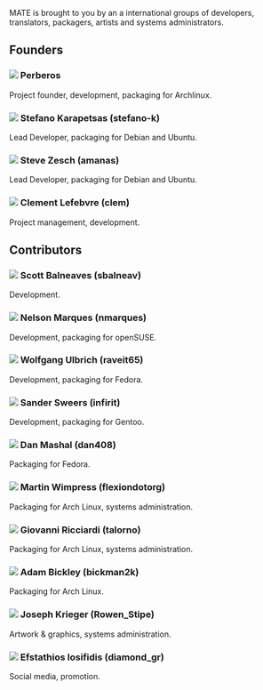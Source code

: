 <!--
.. link:
.. description:
.. tags: 
.. date: 2011-12-05 07:25:21
.. title: Team
.. slug: team
-->

MATE is brought to you by an a international groups of developers,
translators, packagers, artists and systems administrators.

## Founders

### ![](http://mate-desktop.org/artwork/flags/32/Argentina.png) Perberos

Project founder, development, packaging for Archlinux.

### ![](http://mate-desktop.org/artwork/flags/32/Italy.png) Stefano Karapetsas (stefano-k)

Lead Developer, packaging for Debian and Ubuntu.

### ![](http://mate-desktop.org/artwork/flags/32/USA.png) Steve Zesch (amanas)

Lead Developer, packaging for Debian and Ubuntu.

### ![](http://mate-desktop.org/artwork/flags/32/France.png) Clement Lefebvre (clem)

Project management, development.

## Contributors

### ![](http://mate-desktop.org/artwork/flags/32/Canada.png) Scott Balneaves (sbalneav)

Development.

### ![](http://mate-desktop.org/artwork/flags/32/Portugal.png) Nelson Marques (nmarques)

Development, packaging for openSUSE.

### ![](http://mate-desktop.org/artwork/flags/32/Germany.png) Wolfgang Ulbrich (raveit65)

Development, packaging for Fedora.

### ![](http://mate-desktop.org/artwork/flags/32/Netherlands.png) Sander Sweers (infirit)

Development, packaging for Gentoo.

### ![](http://mate-desktop.org/artwork/flags/32/USA.png) Dan Mashal (dan408)

Packaging for Fedora.

### ![](http://mate-desktop.org/artwork/flags/32/United%20Kingdom\(Great%20Britain\).png) Martin Wimpress (flexiondotorg)

Packaging for Arch Linux, systems administration.

### ![](http://mate-desktop.org/artwork/flags/32/Italy.png) Giovanni Ricciardi (talorno)

Packaging for Arch Linux, systems administration.

### ![](http://mate-desktop.org/artwork/flags/32/USA.png) Adam Bickley (bickman2k)

Packaging for Arch Linux.

### ![](http://mate-desktop.org/artwork/flags/32/USA.png) Joseph Krieger (Rowen_Stipe)

Artwork & graphics, systems administration.

### ![](http://mate-desktop.org/artwork/flags/32/Greece.png) Efstathios Iosifidis (diamond_gr)

Social media, promotion.

